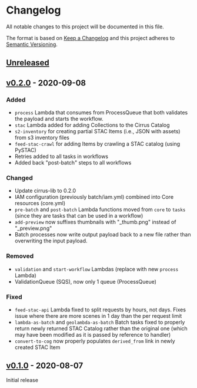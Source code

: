 # Changelog
All notable changes to this project will be documented in this file.

The format is based on [Keep a Changelog](http://keepachangelog.com/en/1.0.0/)
and this project adheres to [Semantic Versioning](http://semver.org/spec/v2.0.0.html).

## [Unreleased]

## [v0.2.0] - 2020-09-08

### Added
- `process` Lambda that consumes from ProcessQueue that both validates the payload and starts the workflow.
- `stac` Lambda added for adding Collections to the Cirrus Catalog
- `s2-inventory` for creating partial STAC Items (i.e., JSON with assets) from s3 inventory files
- `feed-stac-crawl` for adding Items by crawling a STAC catalog (using PySTAC)
- Retries added to all tasks in workflows
- Added back "post-batch" steps to all workflows

### Changed
- Update cirrus-lib to 0.2.0
- IAM configuration (previously batch/iam.yml) combined into Core resources (core.yml)
- `pre-batch` and `post-batch` Lambda functions moved from `core` to `tasks` (since they are tasks that can be used in a workflow)
- `add-preview` now suffixes thumbnails with "_thumb.png" instead of "_preview.png"
- Batch processes now write output payload back to a new file rather than overwriting the input payload.

### Removed
- `validation` and `start-workflow` Lambdas (replace with new `process` Lambda)
- ValidationQueue (SQS), now only 1 queue (ProcessQueue)

### Fixed
- `feed-stac-api` Lambda fixed to split requests by hours, not days. Fixes issue where there are more scenes in 1 day than the per request limit
- `lambda-as-batch` and `geolambda-as-batch` Batch tasks fixed to properly return newly returned STAC Catalog rather than the original one (which may have been modified as it is passed by reference to handler)
- `convert-to-cog` now properly populates `derived_from` link in newly created STAC Item


## [v0.1.0] - 2020-08-07

Initial release

[Unreleased]: https://github.com/cirrus-geo/cirrus/compare/master...develop
[v0.2.0]: https://github.com/cirrus-geo/cirrus-lib/compare/v0.1.0...v0.2.0
[v0.1.0]: https://github.com/cirrus-geo/cirrus/cirrus/tree/legacy

